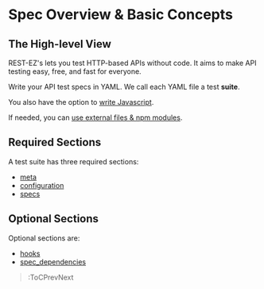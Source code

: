 # Spec Overview & Basic Concepts

## The High-level View

REST-EZ's lets you test HTTP-based APIs without code. It aims to make API testing easy, free, and fast for everyone.

Write your API test specs in YAML. We call each YAML file a test **suite**.

You also have the option to [write Javascript](/docs/hooks/overview).

If needed, you can [use external files & npm modules](/docs/hooks/js-modules).

## Required Sections

A test suite has three required sections:

- [meta](/docs/basics/meta)
- [configuration](/docs/basics/config)
- [specs](/docs/basics/specs)

## Optional Sections

Optional sections are:

- [hooks](/docs/hooks/overview)
- [spec_dependencies](/docs/reusing-specs/run-spec-in-js#spec_dependencies)

> :ToCPrevNext
